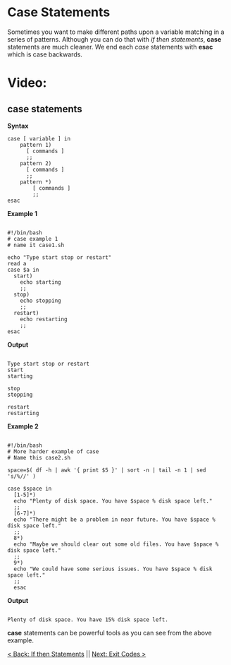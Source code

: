 # Case Statements

Sometimes you want to make different paths upon a variable matching in a series of patterns. Although you can do that with *if then statements*, **case** statements are much cleaner. We end each *case* statements with **esac** which is case backwards. 

# Video:

## case statements

**Syntax**

```
case [ variable ] in
    pattern 1)
      [ commands ]
      ;;
    pattern 2)
      [ commands ]
      ;;
    pattern *)
        [ commands ]
        ;;
esac

```

**Example 1**

```

#!/bin/bash
# case example 1
# name it case1.sh

echo "Type start stop or restart"
read a
case $a in
  start)
    echo starting
    ;;
  stop)
    echo stopping
    ;;
  restart)
    echo restarting
    ;;
esac     

```

**Output**


```

Type start stop or restart
start
starting

stop
stopping

restart
restarting
```

**Example 2**

```

#!/bin/bash
# More harder example of case
# Name this case2.sh

space=$( df -h | awk '{ print $5 }' | sort -n | tail -n 1 | sed 's/%//' )

case $space in
  [1-5]*)
  echo "Plenty of disk space. You have $space % disk space left."
  ;;
  [6-7]*)
  echo "There might be a problem in near future. You have $space % disk space left."
  ;;
  8*)
  echo "Maybe we should clear out some old files. You have $space % disk space left."
  ;;
  9*)
  echo "We could have some serious issues. You have $space % disk space left."
  ;;
  esac

```

**Output**

```

Plenty of disk space. You have 15% disk space left.

```
**case** statements can be powerful tools as you can see from the above example.


[< Back: If then Statements](https://sxcdennis.github.io/basic-shell-scripting/If%20then%20Statements "If then Statements") || [Next: Exit Codes >](https://sxcdennis.github.io/basic-shell-scripting/Exit%20codes "Exit Codes")
